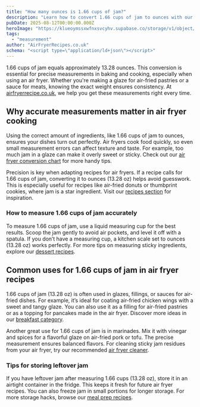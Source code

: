 ```yaml
---
title: "How many ounces is 1.66 cups of jam?"
description: "Learn how to convert 1.66 cups of jam to ounces with our simple guide. Perfect for air fryer recipes and precise baking measurements."
pubDate: 2025-08-12T00:00:00.000Z
heroImage: "https://klueoymssxwfnxsvcyhv.supabase.co/storage/v1/object/public/md/how-many-ounces-is-1-66-cups-of-jam-85f387bc.webp"
tags:
  - "measurement"
author: "AirFryerRecipes.co.uk"
schema: "<script type=\"application/ld+json\"></script>"
---
```


<p>1.66 cups of jam equals approximately 13.28 ounces. This conversion is essential for precise measurements in baking and cooking, especially when using an air fryer. Whether you're making a glaze for air-fried pastries or a sauce for meats, knowing the exact weight ensures consistency. At <a href=https://www.airfryerrecipe.co.uk/>airfryerrecipe.co.uk</a>, we help you get these measurements right every time.</p>

<h2>Why accurate measurements matter in air fryer cooking</h2>  
<p>Using the correct amount of ingredients, like 1.66 cups of jam to ounces, ensures your dishes turn out perfectly. Air fryers cook food quickly, so even small measurement errors can affect texture and taste. For example, too much jam in a glaze can make it overly sweet or sticky. Check out our <a href=https://www.airfryerrecipe.co.uk/air-fryer-conversion-chart>air fryer conversion chart</a> for more handy tips.</p>  
<p>Precision is key when adapting recipes for air fryers. If a recipe calls for 1.66 cups of jam, converting it to ounces (13.28 oz) helps avoid guesswork. This is especially useful for recipes like air-fried donuts or thumbprint cookies, where jam is a star ingredient. Visit our <a href=https://www.airfryerrecipe.co.uk/recipes>recipes section</a> for inspiration.</p>  

<h3>How to measure 1.66 cups of jam accurately</h3>  
<p>To measure 1.66 cups of jam, use a liquid measuring cup for the best results. Scoop the jam gently to avoid air pockets, and level it off with a spatula. If you don’t have a measuring cup, a kitchen scale set to ounces (13.28 oz) works perfectly. For more tips on measuring sticky ingredients, explore our <a href=https://www.airfryerrecipe.co.uk/recipe-category/dessert>dessert recipes</a>.</p>  

<h2>Common uses for 1.66 cups of jam in air fryer recipes</h2>  
<p>1.66 cups of jam (13.28 oz) is often used in glazes, fillings, or sauces for air-fried dishes. For example, it’s ideal for coating air-fried chicken wings with a sweet and tangy glaze. You can also use it as a filling for air-fried pastries or as a topping for pancakes made in the air fryer. Discover more ideas in our <a href=https://www.airfryerrecipe.co.uk/recipe-category/breakfast>breakfast category</a>.</p>  
<p>Another great use for 1.66 cups of jam is in marinades. Mix it with vinegar and spices for a flavorful glaze on air-fried pork or tofu. The precise measurement ensures balanced flavors. For cleaning sticky jam residues from your air fryer, try our recommended <a href=https://www.airfryerrecipe.co.uk/air-fryer-cleaner>air fryer cleaner</a>.</p>  

<h3>Tips for storing leftover jam</h3>  
<p>If you have leftover jam after measuring 1.66 cups (13.28 oz), store it in an airtight container in the fridge. This keeps it fresh for future air fryer recipes. You can also freeze jam in small portions for longer storage. For more storage hacks, browse our <a href=https://www.airfryerrecipe.co.uk/recipe-category/meal-prep>meal prep recipes</a>.</p>